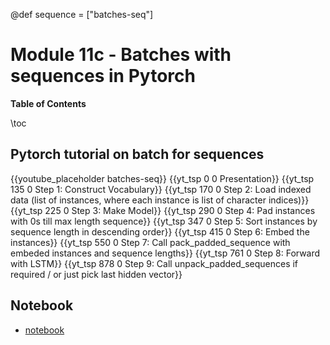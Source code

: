 @def sequence = ["batches-seq"]

# Module 11c - Batches with sequences in Pytorch


**Table of Contents**

\toc


## Pytorch tutorial on batch for sequences

{{youtube_placeholder batches-seq}}
{{yt_tsp 0 0 Presentation}}
{{yt_tsp 135 0 Step 1: Construct Vocabulary}}
{{yt_tsp 170 0 Step 2: Load indexed data (list of instances, where each instance is list of character indices)}}
{{yt_tsp 225 0 Step 3: Make Model}}
{{yt_tsp 290 0 Step 4: Pad instances with 0s till max length sequence}}
{{yt_tsp 347 0 Step 5: Sort instances by sequence length in descending order}}
{{yt_tsp 415 0 Step 6: Embed the instances}}
{{yt_tsp 550 0 Step 7: Call pack_padded_sequence with embeded instances and sequence lengths}}
{{yt_tsp 761 0 Step 8: Forward with LSTM}}
{{yt_tsp 878 0 Step 9: Call unpack_padded_sequences if required / or just pick last hidden vector}}

## Notebook

- [notebook](https://github.com/dataflowr/notebooks/blob/master/Module11/11_Tutorial_packing_sequences.ipynb)